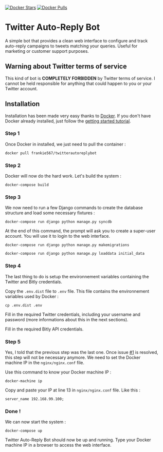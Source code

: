 [![Docker Stars](https://img.shields.io/docker/stars/frankie567/twitterautoreplybot.svg?style=flat-square)](https://hub.docker.com/r/frankie567/twitterautoreplybot/) [![Docker Pulls](https://img.shields.io/docker/pulls/frankie567/twitterautoreplybot.svg?style=flat-square)](https://hub.docker.com/r/frankie567/twitterautoreplybot/)

# Twitter Auto-Reply Bot

A simple bot that provides a clean web interface to configure and track auto-reply campaigns to tweets matching your queries. Useful for marketing or customer support purposes.

## Warning about Twitter terms of service

This kind of bot is **COMPLETELY FORBIDDEN** by Twitter terms of service. I cannot be held responsible for anything that could happen to you or your Twitter account.

## Installation

Installation has been made very easy thanks to [Docker](https://www.docker.com/). If you don't have Docker already installed, just follow the [getting started tutorial](https://docs.docker.com/mac/).

### Step 1

Once Docker in installed, we just need to pull the container :

    docker pull frankie567/twitterautoreplybot

### Step 2

Docker will now do the hard work. Let's build the system :

    docker-compose build

### Step 3

We now need to run a few Django commands to create the database structure and load some necessary fixtures :

    docker-compose run django python manage.py syncdb
    
At the end of this command, the prompt will ask you to create a super-user account. You will use it to login to the web interface.
    
    docker-compose run django python manage.py makemigrations
    
    docker-compose run django python manage.py loaddata initial_data

### Step 4

The last thing to do is setup the environnement variables containing the Twitter and Bitly credentials.

Copy the `.env.dist` file to `.env` file. This file contains the environnement variables used by Docker :
    
    cp .env.dist .env
    
Fill in the required Twitter credentials, including your username and password (more informations about this in the next sections).

Fill in the required Bitly API credentials.

### Step 5

Yes, I told that the previous step was the last one. Once issue [#1](https://github.com/frankie567/twitterautoreplybot/issues/1) is resolved, this step will not be necessary anymore. We need to set the Docker machine IP in the `nginx/nginx.conf` file.

Use this command to know your Docker machine IP :
    
    docker-machine ip
    
Copy and paste your IP at line 13 in `nginx/nginx.conf` file. Like this :
    
    server_name 192.168.99.100;
    
### Done !

We can now start the system :

    docker-compose up
    
Twitter Auto-Reply Bot should now be up and running. Type your Docker machine IP in a browser to access the web interface.
